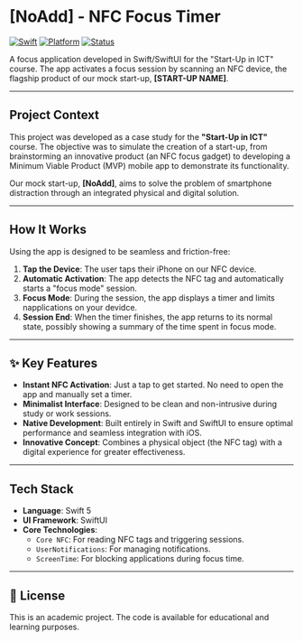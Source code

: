 #  [NoAdd] - NFC Focus Timer

[![Swift](https://img.shields.io/badge/Swift-5.7-orange.svg)](https://swift.org/)
[![Platform](https://img.shields.io/badge/platform-iOS-lightgrey.svg)](https://www.apple.com/ios/)
[![Status](https://img.shields.io/badge/status-Course%20Project-blue.svg)]()

A focus application developed in Swift/SwiftUI for the "Start-Up in ICT" course. The app activates a focus session by scanning an NFC device, the flagship product of our mock start-up, **[START-UP NAME]**.

---

##  Project Context

This project was developed as a case study for the **"Start-Up in ICT"** course. The objective was to simulate the creation of a start-up, from brainstorming an innovative product (an NFC focus gadget) to developing a Minimum Viable Product (MVP) mobile app to demonstrate its functionality.

Our mock start-up, **[NoAdd]**, aims to solve the problem of smartphone distraction through an integrated physical and digital solution.

---

## How It Works

Using the app is designed to be seamless and friction-free:

1.  **Tap the Device**: The user taps their iPhone on our NFC device.
2.  **Automatic Activation**: The app detects the NFC tag and automatically starts a "focus mode" session.
3.  **Focus Mode**: During the session, the app displays a timer and limits napplications on your devidce.
4.  **Session End**: When the timer finishes, the app returns to its normal state, possibly showing a summary of the time spent in focus mode.

---

## ✨ Key Features

* **Instant NFC Activation**: Just a tap to get started. No need to open the app and manually set a timer.
* **Minimalist Interface**: Designed to be clean and non-intrusive during study or work sessions.
* **Native Development**: Built entirely in Swift and SwiftUI to ensure optimal performance and seamless integration with iOS.
* **Innovative Concept**: Combines a physical object (the NFC tag) with a digital experience for greater effectiveness.

---

##  Tech Stack

* **Language**: Swift 5
* **UI Framework**: SwiftUI
* **Core Technologies**:
    * `Core NFC`: For reading NFC tags and triggering sessions.
    * `UserNotifications`: For managing notifications.
    * `ScreenTime`: For blocking applications during focus time.

---

## 📄 License

This is an academic project. The code is available for educational and learning purposes.
